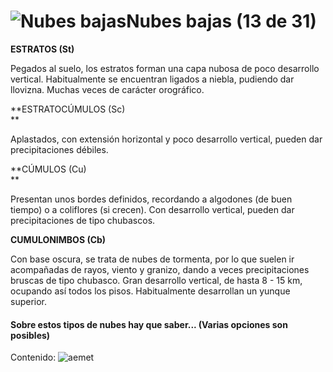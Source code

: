 # ![Nubes bajas](./gps_files/2864164188_f61182fae0.jpg)Nubes bajas (13 de 31)

**ESTRATOS (St)**  

Pegados al suelo, los estratos forman una capa nubosa de poco desarrollo vertical. Habitualmente se encuentran ligados a niebla, pudiendo dar llovizna. Muchas veces de carácter orográfico.

**ESTRATOCÚMULOS (Sc)  
**

Aplastados, con extensión horizontal y poco desarrollo vertical, pueden dar precipitaciones débiles.

**CÚMULOS (Cu)  
**

Presentan unos bordes definidos, recordando a algodones (de buen tiempo) o a coliflores (si crecen). Con desarrollo vertical, pueden dar precipitaciones de tipo chubascos.

**CUMULONIMBOS (Cb)**  

Con base oscura, se trata de nubes de tormenta, por lo que suelen ir acompañadas de rayos, viento y granizo, dando a veces precipitaciones bruscas de tipo chubasco. Gran desarrollo vertical, de hasta 8 - 15 km, ocupando así todos los pisos. Habitualmente desarrollan un yunque superior.  

#### Sobre estos tipos de nubes hay que saber... (Varias opciones son posibles)  

Contenido: ![aemet](./gps_files/aemet(12).jpg)